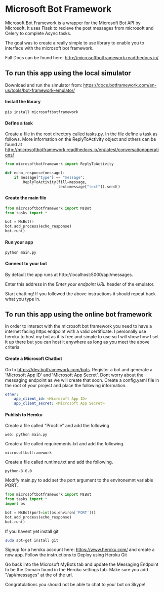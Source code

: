 # Microsoft Bot Framework
Microsoft Bot Framework is a wrapper for the Microsoft Bot API by Microsoft. It uses Flask to recieve the post messages from microsoft and Celery to complete Async tasks.

The goal was to create a really simple to use library to enable you to interface with the microsoft bot framework.

Full Docs can be found here: http://microsoftbotframework.readthedocs.io/

## To run this app using the local simulator

Download and run the simulator from: https://docs.botframework.com/en-us/tools/bot-framework-emulator/

#### Install the library
```
pip install microsoftbotframework
```
#### Define a task
Create a file in the root directory called tasks.py. In the file define a task as follows.
More information on the ReplyToActivity object and others can be found at http://microsoftbotframework.readthedocs.io/en/latest/conversationoperations/
``` python
from microsoftbotframework import ReplyToActivity

def echo_response(message):
    if message["type"] == "message":
        ReplyToActivity(fill=message,
                        text=message["text"]).send()
```

#### Create the main file
``` python
from microsoftbotframework import MsBot
from tasks import *

bot = MsBot()
bot.add_process(echo_response)
bot.run()
```

#### Run your app
```
python main.py
```

#### Connect to your bot
By default the app runs at http://localhost:5000/api/messages.

Enter this address in the *Enter your endpoint URL* header of the emulator.

Start chatting! If you followed the above instructions it should repeat back what you type in.

## To run this app using the online bot framework
In order to interact with the microsoft bot framework you need to have a internet facing https endpoint with a valid certificate. I personally use heroku to host my bot as it is free and simple to use so I will show how I set it up there but you can host it anywhere as long as you meet the above criteria.

#### Create a Microsoft Chatbot
Go to https://dev.botframework.com/bots. Register a bot and generate a 'Microsoft App ID' and 'Microsoft App Secret'. Dont worry about the messaging endpoint as we will create that soon. Create a config.yaml file in the root of your project and place the following information.
``` yaml
other:
    app_client_id: <Microsoft App ID>
    app_client_secret: <Microsoft App Secret>
```
#### Publish to Heroku
Create a file called "Procfile" and add the following.
```
web: python main.py
```

Create a file called requirements.txt and add the following.
```
microsoftbotframework
```

Create a file called runtime.txt and add the following.
```
python-3.6.0
```

Modify main.py to add set the port argument to the environemnt variable PORT.
``` python
from microsoftbotframework import MsBot
from tasks import *
import os

bot = MsBot(port=int(os.environ['PORT']))
bot.add_process(echo_response)
bot.run()
```

If you havent yet install git
``` sh
sudo apt-get install git
```

Signup for a heroku account here: https://www.heroku.com/ and create a new app. Follow the instructions to Deploy using Heroku Git

Go back into the Microsoft MyBots tab and update the Messaging Endpoint to be the Domain found in the Heroku settings tab. Make sure you add "/api/messages" at the of the url.

Congratulations you should not be able to chat to your bot on Skype!
